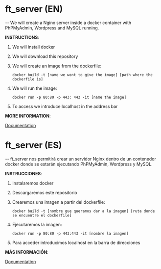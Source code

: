 # ft_server (EN)
--
We will create a Nginx server inside a docker container with PhPMyAdmin, Wordpress and MySQL running.

**INSTRUCTIONS**:

1) We will install docker

2) We will download this repository

3) We will create an image from the dockerfile:

   `docker build -t [name we want to give the image] [path where the dockerfile is]`

4) We will run the image:

   `docker run -p 80:80 -p 443: 443 -it [name the image]`

5) To access we introduce localhost in the address bar

**MORE INFORMATION**:

[Documentation](/Documentation)

# ft_server (ES)
--
ft_server nos permitirá crear un servidor Nginx dentro de un contenedor docker donde se estarán ejecutando PhPMyAdmin, Wordpress y MySQL.

**INSTRUCCIONES**:

1) Instalaremos docker

2) Descargaremos este repositorio

3) Crearemos una imagen a partir del dockerfile:

   `docker build -t [nombre que queramos dar a la imagen] [ruta donde se encuentre el dockerfile]`

4) Ejecutaremos la imagen:

   `docker run -p 80:80 -p 443:443 -it [nombre la imagen]`

5) Para acceder introducimos localhost en la barra de direcciones

**MÁS INFORMACIÓN**:

[Documentation](/Documentation)



